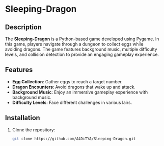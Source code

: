 # Sleeping-Dragon

## Description
The **Sleeping-Dragon** is a Python-based game developed using Pygame. In this game, players navigate through a dungeon to collect eggs while avoiding dragons. The game features background music, multiple difficulty levels, and collision detection to provide an engaging gameplay experience.

## Features
- **Egg Collection**: Gather eggs to reach a target number.
- **Dragon Encounters**: Avoid dragons that wake up and attack.
- **Background Music**: Enjoy an immersive gameplay experience with background music.
- **Difficulty Levels**: Face different challenges in various lairs.

## Installation
1. Clone the repository:
   ```bash
   git clone https://github.com/A4DiTYA/Sleeping-Dragon.git

